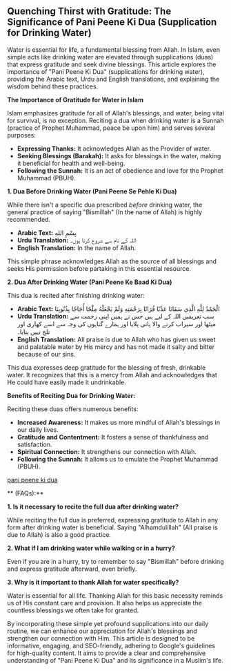 ## Quenching Thirst with Gratitude: The Significance of Pani Peene Ki Dua (Supplication for Drinking Water)

Water is essential for life, a fundamental blessing from Allah. In Islam, even simple acts like drinking water are elevated through supplications (duas) that express gratitude and seek divine blessings. This article explores the importance of "Pani Peene Ki Dua" (supplications for drinking water), providing the Arabic text, Urdu and English translations, and explaining the wisdom behind these practices.

**The Importance of Gratitude for Water in Islam**

Islam emphasizes gratitude for all of Allah's blessings, and water, being vital for survival, is no exception. Reciting a dua when drinking water is a Sunnah (practice of Prophet Muhammad, peace be upon him) and serves several purposes:

*   **Expressing Thanks:** It acknowledges Allah as the Provider of water.
*   **Seeking Blessings (Barakah):** It asks for blessings in the water, making it beneficial for health and well-being.
*   **Following the Sunnah:** It is an act of obedience and love for the Prophet Muhammad (PBUH).

**1. Dua Before Drinking Water (Pani Peene Se Pehle Ki Dua)**

While there isn't a specific dua prescribed *before* drinking water, the general practice of saying "Bismillah" (In the name of Allah) is highly recommended.

*   **Arabic Text:** بِسْمِ اللهِ
*   **Urdu Translation:** اللہ کے نام سے شروع کرتا ہوں۔
*   **English Translation:** In the name of Allah.

This simple phrase acknowledges Allah as the source of all blessings and seeks His permission before partaking in this essential resource.

**2. Dua After Drinking Water (Pani Peene Ke Baad Ki Dua)**

This dua is recited after finishing drinking water:

*   **Arabic Text:** الْحَمْدُ لِلَّهِ الَّذِي سَقَانَا عَذْبًا فُرَاتًا بِرَحْمَتِهِ وَلَمْ يَجْعَلْهُ مِلْحًا أُجَاجًا بِذُنُوبِنَا
*   **Urdu Translation:** سب تعریفیں اللہ کے لیے ہیں جس نے ہمیں اپنی رحمت سے میٹھا اور سیراب کرنے والا پانی پلایا اور ہمارے گناہوں کی وجہ سے اسے کھاری اور تلخ نہیں بنایا۔
*   **English Translation:** All praise is due to Allah who has given us sweet and palatable water by His mercy and has not made it salty and bitter because of our sins.

This dua expresses deep gratitude for the blessing of fresh, drinkable water. It recognizes that this is a mercy from Allah and acknowledges that He could have easily made it undrinkable.

**Benefits of Reciting Dua for Drinking Water:**

Reciting these duas offers numerous benefits:

*   **Increased Awareness:** It makes us more mindful of Allah's blessings in our daily lives.
*   **Gratitude and Contentment:** It fosters a sense of thankfulness and satisfaction.
*   **Spiritual Connection:** It strengthens our connection with Allah.
*   **Following the Sunnah:** It allows us to emulate the Prophet Muhammad (PBUH).

[pani peene ki dua](https://surahyasin.org/pani-peene-ki-dua)


** (FAQs):**

**1. Is it necessary to recite the full dua after drinking water?**

While reciting the full dua is preferred, expressing gratitude to Allah in any form after drinking water is beneficial. Saying "Alhamdulillah" (All praise is due to Allah) is also a good practice.

**2. What if I am drinking water while walking or in a hurry?**

Even if you are in a hurry, try to remember to say "Bismillah" before drinking and express gratitude afterward, even briefly.

**3. Why is it important to thank Allah for water specifically?**

Water is essential for all life. Thanking Allah for this basic necessity reminds us of His constant care and provision. It also helps us appreciate the countless blessings we often take for granted.

By incorporating these simple yet profound supplications into our daily routine, we can enhance our appreciation for Allah's blessings and strengthen our connection with Him. This article is designed to be informative, engaging, and SEO-friendly, adhering to Google's guidelines for high-quality content. It aims to provide a clear and comprehensive understanding of "Pani Peene Ki Dua" and its significance in a Muslim's life.
